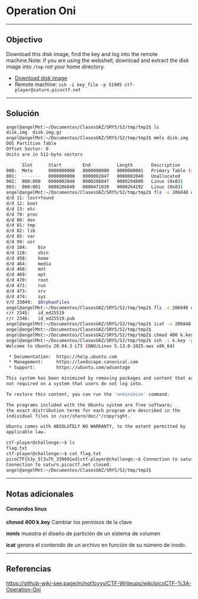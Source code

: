 # Operation Oni

---
## Objectivo
Download this disk image, find the key and log into the remote machine.Note: if you are using the webshell, download and extract the disk image into `/tmp` not your home directory.

-   [Download disk image](https://artifacts.picoctf.net/c/372/disk.img.gz)
-   Remote machine: `ssh -i key_file -p 51905 ctf-player@saturn.picoctf.net`

---
## Solución

``` sh
angel@angelMnt:~/Documentos/ClasesUAZ/SRYS/S2/tmp/tmp2$ ls
disk.img  disk.img.gz
angel@angelMnt:~/Documentos/ClasesUAZ/SRYS/S2/tmp/tmp2$ mmls disk.img
DOS Partition Table
Offset Sector: 0
Units are in 512-byte sectors

      Slot      Start        End          Length       Description
000:  Meta      0000000000   0000000000   0000000001   Primary Table (#0)
001:  -------   0000000000   0000002047   0000002048   Unallocated
002:  000:000   0000002048   0000206847   0000204800   Linux (0x83)
003:  000:001   0000206848   0000471039   0000264192   Linux (0x83)
angel@angelMnt:~/Documentos/ClasesUAZ/SRYS/S2/tmp/tmp2$ fls -o 206848 disk.img
d/d 11:	lost+found
d/d 12:	boot
d/d 13:	etc
d/d 79:	proc
d/d 80:	dev
d/d 81:	tmp
d/d 82:	lib
d/d 85:	var
d/d 94:	usr
d/d 104:	bin
d/d 118:	sbin
d/d 458:	home
d/d 464:	media
d/d 468:	mnt
d/d 469:	opt
d/d 470:	root
d/d 471:	run
d/d 473:	srv
d/d 474:	sys
V/V 33049:	$OrphanFiles
angel@angelMnt:~/Documentos/ClasesUAZ/SRYS/S2/tmp/tmp2$ fls -o 206848 disk.img 3916
r/r 2345:	id_ed25519
r/r 2346:	id_ed25519.pub
angel@angelMnt:~/Documentos/ClasesUAZ/SRYS/S2/tmp/tmp2$ icat -o 206848 disk.img 2345 > k.key
angel@angelMnt:~/Documentos/ClasesUAZ/SRYS/S2/tmp/tmp2$ 
angel@angelMnt:~/Documentos/ClasesUAZ/SRYS/S2/tmp/tmp2$ chmod 400 k.key 
angel@angelMnt:~/Documentos/ClasesUAZ/SRYS/S2/tmp/tmp2$ ssh -i k.key -p 54204 ctf-player@saturn.picoctf.net
Welcome to Ubuntu 20.04.3 LTS (GNU/Linux 5.13.0-1025-aws x86_64)

 * Documentation:  https://help.ubuntu.com
 * Management:     https://landscape.canonical.com
 * Support:        https://ubuntu.com/advantage

This system has been minimized by removing packages and content that are
not required on a system that users do not log into.

To restore this content, you can run the 'unminimize' command.

The programs included with the Ubuntu system are free software;
the exact distribution terms for each program are described in the
individual files in /usr/share/doc/*/copyright.

Ubuntu comes with ABSOLUTELY NO WARRANTY, to the extent permitted by
applicable law.

ctf-player@challenge:~$ ls
flag.txt
ctf-player@challenge:~$ cat flag.txt 
picoCTF{k3y_5l3u7h_339601ed}ctf-player@challenge:~$ Connection to saturn.picoctf.net closed by remote host.
Connection to saturn.picoctf.net closed.
angel@angelMnt:~/Documentos/ClasesUAZ/SRYS/S2/tmp/tmp2$ 


```


---
## Notas adicionales

#### Comandos linux 

**chmod 400 k.key** Cambiar los permisos de la clave

**mmls**
muestra el diseño de partición de un sistema de volumen

**icat**
genera el contenido de un archivo en función de su número de inodo.

---
## Referencias

https://github-wiki-see.page/m/not1cyyy/CTF-Writeups/wiki/picoCTF-%3A-Operation-Oni